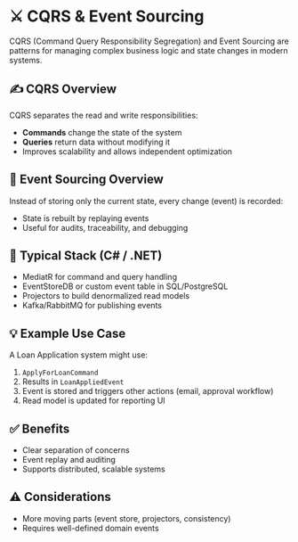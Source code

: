 # ⚔️ CQRS & Event Sourcing

CQRS (Command Query Responsibility Segregation) and Event Sourcing are patterns for managing complex business logic and state changes in modern systems.

## ✍️ CQRS Overview

CQRS separates the read and write responsibilities:

- **Commands** change the state of the system
- **Queries** return data without modifying it
- Improves scalability and allows independent optimization

## 📜 Event Sourcing Overview

Instead of storing only the current state, every change (event) is recorded:

- State is rebuilt by replaying events
- Useful for audits, traceability, and debugging

## 🧰 Typical Stack (C# / .NET)

- MediatR for command and query handling
- EventStoreDB or custom event table in SQL/PostgreSQL
- Projectors to build denormalized read models
- Kafka/RabbitMQ for publishing events

## 💡 Example Use Case

A Loan Application system might use:

1. `ApplyForLoanCommand`
2. Results in `LoanAppliedEvent`
3. Event is stored and triggers other actions (email, approval workflow)
4. Read model is updated for reporting UI

## ✅ Benefits

- Clear separation of concerns
- Event replay and auditing
- Supports distributed, scalable systems

## ⚠️ Considerations

- More moving parts (event store, projectors, consistency)
- Requires well-defined domain events
